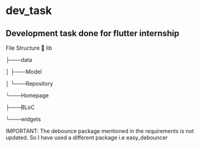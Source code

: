 # dev_task

Development task done for flutter internship
---
File Structure 📂
lib

├───data

│   ├───Model

│   └───Repository

└───Homepage

   ├───BLoC
    
   └───widgets
    

IMPORTANT: The debounce package mentioned in the requirements is not updated. So I have used a different package i.e easy_debouncer
